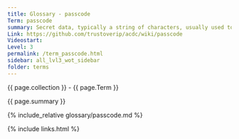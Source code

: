 ```yaml
---
title: Glossary - passcode
Term: passcode
summary: Secret data, typically a string of characters, usually used to confirm a user's identity
Link: https://github.com/trustoverip/acdc/wiki/passcode
Videostart: 
Level: 3
permalink: /term_passcode.html
sidebar: all_lvl3_wot_sidebar
folder: terms
---
```


{{ page.collection }} - {{ page.Term }}

   {{ page.summary }}

{% include_relative glossary/passcode.md %}

 {% include links.html %} 
